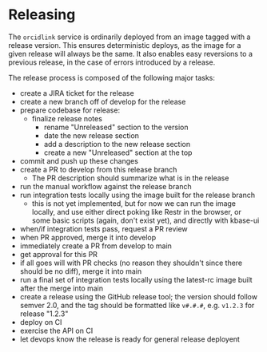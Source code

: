 # Releasing

The `orcidlink` service is ordinarily deployed from an image tagged with a release version. This ensures deterministic deploys, as the image for a given release will always be the same. It also enables easy reversions to a previous release, in the case of errors introduced by a release.

The release process is composed of the following major tasks:


- create a JIRA ticket for the release
- create a new branch off of develop for the release
- prepare codebase for release:
  - finalize release notes
    - rename "Unreleased" section to the version
    - date the new release section
    - add a description to the new release section
    - create a new "Unreleased" section at the top
- commit and push up these changes
- create a PR to develop from this release branch
  - The PR description should summarize what is in the release
- run the manual workflow against the release branch
- run integration tests locally using the image built for the release branch
  - this is not yet implemented, but for now we can run the image locally, and use either direct poking like Restr in the browser, or some basic scripts (again, don't exist yet), and directly with kbase-ui
- when/if integration tests pass, request a PR review  
- when PR approved, merge it into develop
- immediately create a PR from develop to main
- get approval for this PR
- if all goes will with PR checks (no reason they shouldn't since there should be no diff), merge it into main
- run a final set of integration tests locally using the latest-rc image built after the merge into main
- create a release using the GitHub release tool; the version should follow semver 2.0, and the tag should be formatted like `v#.#.#`, e.g. `v1.2.3` for release "1.2.3"
- deploy on CI
- exercise the API on CI
- let devops know the release is ready for general release deployent
